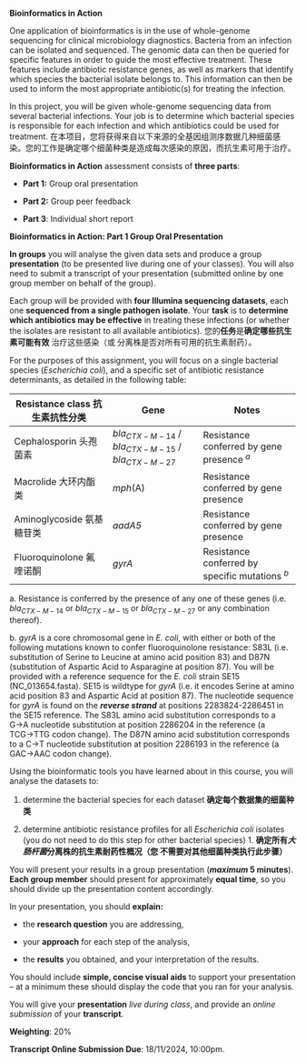 **Bioinformatics in Action**

One application of bioinformatics is in the use of whole-genome sequencing for clinical microbiology diagnostics. Bacteria from an infection can be isolated and sequenced. The genomic data can then be queried for specific features in order to guide the most effective treatment. These features include antibiotic resistance genes, as well as markers that identify which species the bacterial isolate belongs to. This information can then be used to inform the most appropriate antibiotic(s) for treating the infection.

In this project, you will be given whole-genome sequencing data from several bacterial infections. Your job is to determine which bacterial species is responsible for each infection and which antibiotics could be used for treatment. 在本项目，您将获得来自以下来源的全基因组测序数据几种细菌感染。您的工作是确定哪个细菌种类是造成每次感染的原因，而抗生素可用于治疗。

**Bioinformatics in Action** assessment consists of **three parts**:

- **Part 1:** Group oral presentation

- **Part 2:** Group peer feedback

- **Part 3**: Individual short report

**Bioinformatics in Action: Part 1 Group Oral Presentation**

**In groups** you will analyse the given data sets and produce a group **presentation** (to be presented live during one of your classes). You will also need to submit a transcript of your presentation (submitted online by one group member on behalf of the group).

Each group will be provided with **four Illumina sequencing datasets**, each one **sequenced from a single pathogen isolate**.
Your **task** is to **determine which antibiotics may be effective** in treating these infections (or whether the isolates are resistant to all available antibiotics). 您的**任务**是**确定哪些抗生素可能有效** 治疗这些感染（或 分离株是否对所有可用的抗生素耐药）。

For the purposes of this assignment, you will focus on a single bacterial species (*Escherichia coli*), and a specific set of antibiotic resistance determinants, as detailed in the following table:

|Resistance class 抗生素抗性分类|Gene|Notes|
|-|-|-|
|Cephalosporin 头孢菌素|$bla_{CTX-M-14}$ / $bla_{CTX-M-15}$ / $bla_{CTX-M-27}$|Resistance conferred by gene presence $^a$|
|Macrolide 大环内酯类|*mph*(A)|Resistance conferred by gene presence|
|Aminoglycoside 氨基糖苷类|*aadA5*|Resistance conferred by gene presence|
|Fluoroquinolone 氟喹诺酮|*gyrA*|Resistance conferred by specific mutations $^b$|

a. Resistance is conferred by the presence of any one of these genes (i.e. $bla_{CTX-M-14}$ or $bla_{CTX-M-15}$ or $bla_{CTX-M-27}$ or any combination thereof).

b. *gyrA* is a core chromosomal gene in *E. coli*, with either or both of the following mutations known to confer fluoroquinolone resistance: S83L (i.e. substitution of Serine to Leucine at amino acid position 83) and D87N (substitution of Aspartic Acid to Asparagine at position 87). You will be provided with a reference sequence for the *E. coli* strain SE15 (NC_013654.fasta). SE15 is wildtype for *gyrA* (i.e. it encodes Serine at amino acid position 83 and Aspartic Acid at position 87). The nucleotide sequence for *gyrA* is found on the ***reverse strand*** at positions 2283824-2286451 in the SE15 reference. The S83L amino acid substitution corresponds to a G→A nucleotide substitution at position 2286204 in the reference (a TCG→TTG codon change). The D87N amino acid substitution corresponds to a C→T nucleotide substitution at position 2286193 in the reference (a GAC→AAC codon change).



Using the bioinformatic tools you have learned about in this course, you will analyse the datasets to:

1. determine the bacterial species for each dataset  **确定每个数据集的细菌种类**

2. determine antibiotic resistance profiles for all *Escherichia coli* isolates (you do not need to do this step for other bacterial species) 1. **确定所有*大肠杆菌*分离株的抗生素耐药性概况（您 不需要对其他细菌种类执行此步骤）**

You will present your results in a group presentation (***maximum* 5 minutes**). **Each group member** should present for approximately **equal time**, so you should divide up the presentation content accordingly.

In your presentation, you should **explain:**

- the **research question** you are addressing,

- your **approach** for each step of the analysis,

- the **results** you obtained, and your interpretation of the results.

You should include **simple, concise visual aids** to support your presentation – at a minimum these should display the code that you ran for your analysis.

You will give your **presentation** *live during class*, and provide an *online submission* of your **transcript**.

**Weighting**: 20%

**Transcript Online Submission Due**: 18/11/2024, 10:00pm.
